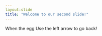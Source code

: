```yaml
---
layout:slide
title: "Welcome to our second slide!"
---
```

When the egg 
Use the left arrow to go back!
